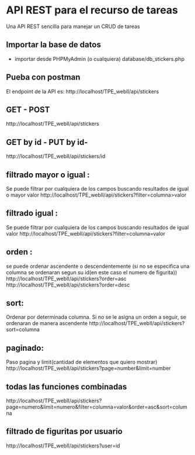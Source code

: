 # API REST para el recurso de tareas
Una API REST sencilla para manejar un CRUD de tareas

## Importar la base de datos
- importar desde PHPMyAdmin (o cualquiera) database/db_stickers.php


## Pueba con postman
El endpoint de la API es: http://localhost/TPE_webII/api/stickers

## GET - POST 
http://localhost/TPE_webII/api/stickers

## GET by id - PUT by id- 
http://localhost/TPE_webII/api/stickers/id



## filtrado mayor o igual :
Se puede filtrar por cualquiera de los campos buscando resultados de igual o mayor valor
http://localhost/TPE_webII/api/stickers?filter=columna>valor
## filtrado igual : 
Se puede filtrar por cualquiera de los campos buscando resultados de igual valor
http://localhost/TPE_webII/api/stickers?filter=columna=valor

## orden : 
se puede ordenar ascendente o descendentemente (si no se especifica una columna se ordenaran segun su id(en este caso el numero de figurita))
http://localhost/TPE_webII/api/stickers?order=asc
http://localhost/TPE_webII/api/stickers?order=desc

## sort: 
Ordenar por determinada columna. Si no se le asigna un orden a seguir, se ordenaran de manera ascendente 
http://localhost/TPE_webII/api/stickers?sort=columna

## paginado: 
Paso pagina y limit(cantidad de elementos que quiero mostrar) 
http://localhost/TPE_webII/api/stickers?page=number&limit=number

## todas las funciones combinadas
http://localhost/TPE_webII/api/stickers?page=numero&limit=numero&filter=columna=valor&order=asc&sort=columna

## filtrado de figuritas por usuario
http://localhost/TPE_webII/api/stickers?user=id